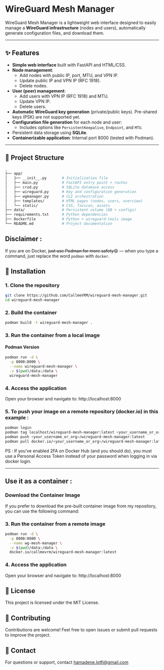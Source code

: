 # WireGuard Mesh Manager

WireGuard Mesh Manager is a lightweight web interface designed to easily manage a **WireGuard infrastructure** (nodes and users), automatically generate configuration files, and download them.

---

## ✨ Features

- **Simple web interface** built with FastAPI and HTML/CSS.
- **Node management**:
  - Add nodes with public IP, port, MTU, and VPN IP.
  - Update public IP and VPN IP (RFC 1918).
  - Delete nodes.
- **User (peer) management**:
  - Add users with VPN IP (RFC 1918) and MTU.
  - Update VPN IP.
  - Delete users.
- **Automatic WireGuard key generation** (private/public keys). Pre-shared keys (PSK) are not supported yet.
- **Configuration file generation** for each node and user:
  - Includes options like `PersistentKeepalive`, `Endpoint`, and `MTU`.
- Persistent data storage using **SQLite**.
- **Containerizable application**: Internal port 8000 (tested with Podman).

---

## 📂 Project Structure
```bash
.
├── app/
│   ├── __init__.py       # Initialization file
│   ├── main.py           # FastAPI entry point + routes
│   ├── crud.py           # SQLite database access
│   ├── wireguard.py      # Key and configuration generation
│   ├── wgmanager.py      # CLI orchestration
│   ├── templates/        # HTML pages (nodes, users, overview)
│   └── static/           # CSS, favicon, assets
├── data/                 # Persistent volume (DB + configs)
├── requirements.txt      # Python dependencies
├── Dockerfile            # Python + wireguard-tools image
└── README.md             # Project documentation
```

## Disclaimer : 
If you are on Docker, ~~just use Podman for more safety~~😄 — when you type a command, just replace the word `podman` with `docker`.

## 🚀 Installation

### 1. Clone the repository

```bash
git clone https://github.com/CallmeVRM/wireguard-mesh-manager.git
cd wireguard-mesh-manager
```

### 2. Build the container
```bash
podman build -t wireguard-mesh-manager .
```

### 3. Run the container from a local image

#### Podman Version
```bash
podman run -d \
  -p 8000:8000 \
  --name wireguard-mesh-manager \
  -v $(pwd)/data:/data \
  wireguard-mesh-manager
```

### 4. Access the application
Open your browser and navigate to: http://localhost:8000

### 5. To push your image on a remote repository (docker.io) in this example :
```bash
podman login
podman tag localhost/wireguard-mesh-manager:latest <your_username_or_org>/wireguard-mesh-manager:latest
podman push <your_username_or_org>/wireguard-mesh-manager:latest
podman pull docker.io/<your_username_or_org>/wireguard-mesh-manager:latest
```
PS : If you’ve enabled 2FA on Docker Hub (and you should do), you must use a Personal Access Token instead of your password when logging in via docker login.

---

## Use it as a container :
### Download the Container Image
If you prefer to download the pre-built container image from my repository, you can use the following command:

### 3. Run the container from a remote image

```bash
podman run -d \
  -p 8000:8000 \
  --name wg-mesh-manager \
  -v $(pwd)/data:/data \
  docker.io/callmevrm/wireguard-mesh-manager:latest
```

### 4. Access the application
Open your browser and navigate to: http://localhost:8000


## 📜 License
This project is licensed under the MIT License.


## 🤝 Contributing
Contributions are welcome! Feel free to open issues or submit pull requests to improve the project.

##  📧 Contact
For questions or support, contact hamadene.lotfi@gmail.com
